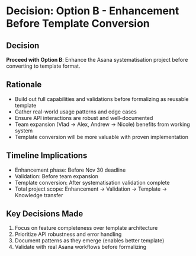 # Decision: Option B - Enhancement Before Template Conversion

## Decision
**Proceed with Option B**: Enhance the Asana systematisation project before converting to template format.

## Rationale
- Build out full capabilities and validations before formalizing as reusable template
- Gather real-world usage patterns and edge cases
- Ensure API interactions are robust and well-documented
- Team expansion (Vlad → Alex, Andrew → Nicole) benefits from working system
- Template conversion will be more valuable with proven implementation

## Timeline Implications
- Enhancement phase: Before Nov 30 deadline
- Validation: Before team expansion
- Template conversion: After systematisation validation complete
- Total project scope: Enhancement → Validation → Template → Knowledge transfer

## Key Decisions Made
1. Focus on feature completeness over template architecture
2. Prioritize API robustness and error handling
3. Document patterns as they emerge (enables better template)
4. Validate with real Asana workflows before formalizing